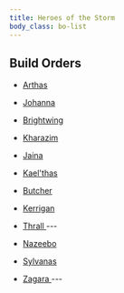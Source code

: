 ```yaml
---
title: Heroes of the Storm
body_class: bo-list
---
```


## Build Orders ##

- [ Arthas ]( arthas.html )
- [ Johanna ]( johanna.html )

- [ Brightwing ]( brightwing.html )
- [ Kharazim ]( kharazim.html ) 

- [ Jaina ]( jaina.html )
- [ Kael\'thas ]( kaelthas.html )

- [ Butcher ]( butcher.html )
- [ Kerrigan ]( kerrigan.html )
- [ Thrall ]( thrall.html ) ---

- [ Nazeebo ]( nazeebo.html )
- [ Sylvanas ]( sylvanas.html )
- [ Zagara ]( zagara.html ) ---
